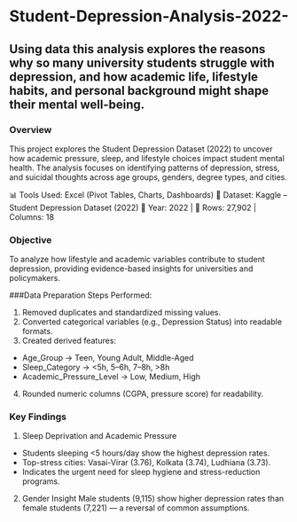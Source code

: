 # Student-Depression-Analysis-2022-
Using data this analysis explores the reasons why so many university students struggle with depression, and how academic life, lifestyle habits, and personal background might shape their mental well-being.
---
### Overview
This project explores the Student Depression Dataset (2022) to uncover how academic pressure, sleep, and lifestyle choices impact student mental health.
The analysis focuses on identifying patterns of depression, stress, and suicidal thoughts across age groups, genders, degree types, and cities.

📊 Tools Used: Excel (Pivot Tables, Charts, Dashboards)
📁 Dataset: Kaggle – Student Depression Dataset (2022)
📅 Year: 2022 | 🔢 Rows: 27,902 | Columns: 18

### Objective
To analyze how lifestyle and academic variables contribute to student depression, providing evidence-based insights for universities and policymakers.

###Data Preparation
Steps Performed:
1. Removed duplicates and standardized missing values.
2. Converted categorical variables (e.g., Depression Status) into readable formats.
3. Created derived features:
- Age_Group → Teen, Young Adult, Middle-Aged
- Sleep_Category → <5h, 5–6h, 7–8h, >8h
- Academic_Pressure_Level → Low, Medium, High
4. Rounded numeric columns (CGPA, pressure score) for readability.
  
### Key Findings
1. Sleep Deprivation and Academic Pressure
- Students sleeping <5 hours/day show the highest depression rates.
- Top-stress cities: Vasai-Virar (3.76), Kolkata (3.74), Ludhiana (3.73).
- Indicates the urgent need for sleep hygiene and stress-reduction programs.

2. Gender Insight
Male students (9,115) show higher depression rates than female students (7,221) — a reversal of common assumptions.
